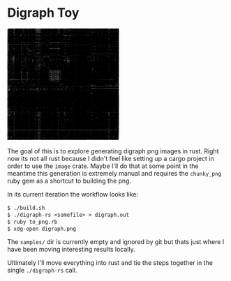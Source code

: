 # Digraph Toy

![ls digraph](./ls-binary.png)

The goal of this is to explore generating digraph png images in rust. Right now
its not all rust because I didn't feel like setting up a cargo project in order
to use the `image` crate. Maybe I'll do that at some point in the meantime this
generation is extremely manual and requires the `chunky_png` ruby gem as a
shortcut to building the png. 

In its current iteration the workflow looks like:

```console
$ ./build.sh
$ ./digraph-rs <somefile> > digraph.out
$ ruby to_png.rb
$ xdg-open digraph.png
```

The `samples/` dir is currently empty and ignored by git but thats just where I
have been moving interesting results locally.

Ultimately I'll move everything into rust and tie the steps together in the
single `./digraph-rs` call.





